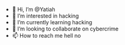 - 👋 Hi, I’m @Yatiah
- 👀 I’m interested in hacking
- 🌱 I’m currently learning hacking
- 💞️ I’m looking to collaborate on cybercrime
- 📫 How to reach me hell no

<!---
Yatiah/Yatiah is a ✨ special ✨ repository because its `README.md` (this file) appears on your GitHub profile.
You can click the Preview link to take a look at your changes.
--->
